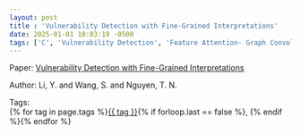 ```yaml
---
layout: post
title : 'Vulnerability Detection with Fine-Grained Interpretations'
date: 2025-01-01 10:03:19 -0500
tags: ['C', 'Vulnerability Detection', 'Feature Attention- Graph Convolutional Network', 'Abstract Syntax Tree (AST)', 'Program Dependence Graph (PDG)', 'Tokenizer']
---
```

Paper: [Vulnerability Detection with Fine-Grained Interpretations](https://dl.acm.org/doi/abs/10.1145/3468264.3468597)

Author: Li, Y. and Wang, S. and Nguyen, T. N.




 Tags:  
        <span>{% for tag in page.tags %}<a href="/tags/#{{ tag | slugify }}">{{ tag }}</a>{% if forloop.last == false %}, {% endif %}{% endfor %}</span>
